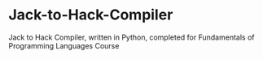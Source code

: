# Jack-to-Hack-Compiler
Jack to Hack Compiler, written in Python, completed for Fundamentals of Programming Languages Course
